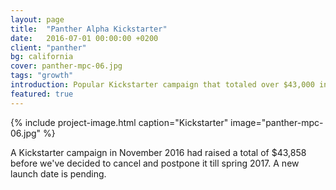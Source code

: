 ```yaml
---
layout: page
title:  "Panther Alpha Kickstarter"
date:   2016-07-01 00:00:00 +0200
client: "panther"
bg: california
cover: panther-mpc-06.jpg
tags: "growth"
introduction: Popular Kickstarter campaign that totaled over $43,000 in 45 days.
featured: true
---
```


{% include project-image.html caption="Kickstarter" image="panther-mpc-06.jpg" %}

A Kickstarter campaign in November 2016 had raised a total of $43,858 before we've decided to cancel and postpone it till spring 2017. A new launch date is pending.
